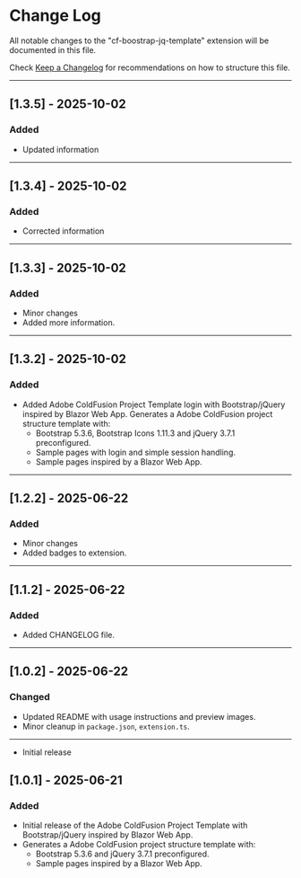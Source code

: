# Change Log

All notable changes to the "cf-boostrap-jq-template" extension will be documented in this file.

Check [Keep a Changelog](http://keepachangelog.com/) for recommendations on how to structure this file.

---

## [1.3.5] - 2025-10-02
### Added
- Updated information

---

## [1.3.4] - 2025-10-02
### Added
- Corrected information

---

## [1.3.3] - 2025-10-02
### Added
- Minor changes
- Added more information.

---

## [1.3.2] - 2025-10-02
### Added
- Added Adobe ColdFusion Project Template login with Bootstrap/jQuery inspired by Blazor Web App.
  Generates a Adobe ColdFusion project structure template with:
  - Bootstrap 5.3.6, Bootstrap Icons 1.11.3 and jQuery 3.7.1 preconfigured.
  - Sample pages with login and simple session handling.
  - Sample pages inspired by a Blazor Web App.

---

## [1.2.2] - 2025-06-22
### Added
- Minor changes
- Added badges to extension.

---

## [1.1.2] - 2025-06-22
### Added
- Added CHANGELOG file.

---

## [1.0.2] - 2025-06-22
### Changed
- Updated README with usage instructions and preview images.
- Minor cleanup in `package.json`, `extension.ts`.

---

- Initial release
## [1.0.1] - 2025-06-21
### Added
- Initial release of the Adobe ColdFusion Project Template with Bootstrap/jQuery inspired by Blazor Web App.
- Generates a Adobe ColdFusion project structure template with:
  - Bootstrap 5.3.6 and jQuery 3.7.1 preconfigured.
  - Sample pages inspired by a Blazor Web App.
